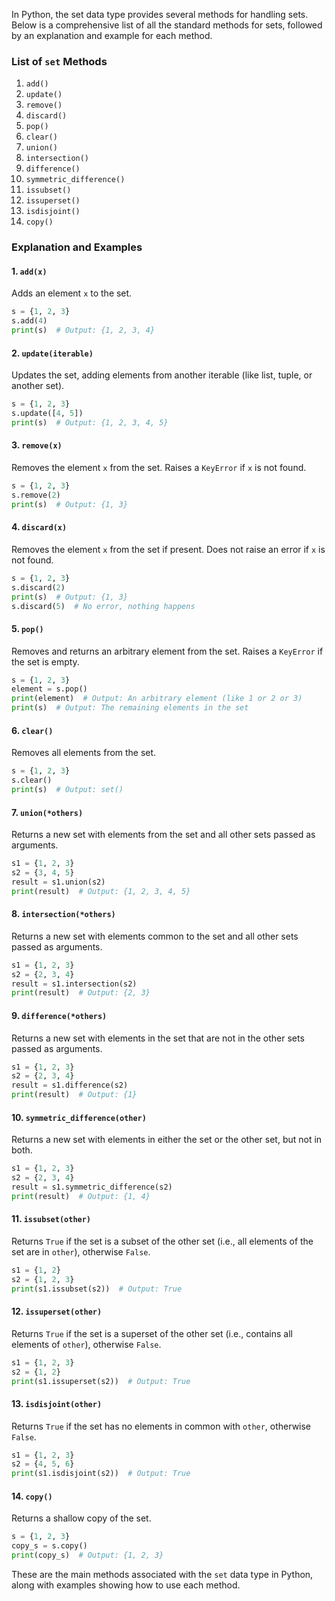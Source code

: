 In Python, the set data type provides several methods for handling sets. Below is a comprehensive list of all the standard methods for sets, followed by an explanation and example for each method.

### List of `set` Methods
1. `add()`
2. `update()`
3. `remove()`
4. `discard()`
5. `pop()`
6. `clear()`
7. `union()`
8. `intersection()`
9. `difference()`
10. `symmetric_difference()`
11. `issubset()`
12. `issuperset()`
13. `isdisjoint()`
14. `copy()`

### Explanation and Examples

#### 1. `add(x)`
Adds an element `x` to the set.

```python
s = {1, 2, 3}
s.add(4)
print(s)  # Output: {1, 2, 3, 4}
```

#### 2. `update(iterable)`
Updates the set, adding elements from another iterable (like list, tuple, or another set).

```python
s = {1, 2, 3}
s.update([4, 5])
print(s)  # Output: {1, 2, 3, 4, 5}
```

#### 3. `remove(x)`
Removes the element `x` from the set. Raises a `KeyError` if `x` is not found.

```python
s = {1, 2, 3}
s.remove(2)
print(s)  # Output: {1, 3}
```

#### 4. `discard(x)`
Removes the element `x` from the set if present. Does not raise an error if `x` is not found.

```python
s = {1, 2, 3}
s.discard(2)
print(s)  # Output: {1, 3}
s.discard(5)  # No error, nothing happens
```

#### 5. `pop()`
Removes and returns an arbitrary element from the set. Raises a `KeyError` if the set is empty.

```python
s = {1, 2, 3}
element = s.pop()
print(element)  # Output: An arbitrary element (like 1 or 2 or 3)
print(s)  # Output: The remaining elements in the set
```

#### 6. `clear()`
Removes all elements from the set.

```python
s = {1, 2, 3}
s.clear()
print(s)  # Output: set()
```

#### 7. `union(*others)`
Returns a new set with elements from the set and all other sets passed as arguments.

```python
s1 = {1, 2, 3}
s2 = {3, 4, 5}
result = s1.union(s2)
print(result)  # Output: {1, 2, 3, 4, 5}
```

#### 8. `intersection(*others)`
Returns a new set with elements common to the set and all other sets passed as arguments.

```python
s1 = {1, 2, 3}
s2 = {2, 3, 4}
result = s1.intersection(s2)
print(result)  # Output: {2, 3}
```

#### 9. `difference(*others)`
Returns a new set with elements in the set that are not in the other sets passed as arguments.

```python
s1 = {1, 2, 3}
s2 = {2, 3, 4}
result = s1.difference(s2)
print(result)  # Output: {1}
```

#### 10. `symmetric_difference(other)`
Returns a new set with elements in either the set or the other set, but not in both.

```python
s1 = {1, 2, 3}
s2 = {2, 3, 4}
result = s1.symmetric_difference(s2)
print(result)  # Output: {1, 4}
```

#### 11. `issubset(other)`
Returns `True` if the set is a subset of the other set (i.e., all elements of the set are in `other`), otherwise `False`.

```python
s1 = {1, 2}
s2 = {1, 2, 3}
print(s1.issubset(s2))  # Output: True
```

#### 12. `issuperset(other)`
Returns `True` if the set is a superset of the other set (i.e., contains all elements of `other`), otherwise `False`.

```python
s1 = {1, 2, 3}
s2 = {1, 2}
print(s1.issuperset(s2))  # Output: True
```

#### 13. `isdisjoint(other)`
Returns `True` if the set has no elements in common with `other`, otherwise `False`.

```python
s1 = {1, 2, 3}
s2 = {4, 5, 6}
print(s1.isdisjoint(s2))  # Output: True
```

#### 14. `copy()`
Returns a shallow copy of the set.

```python
s = {1, 2, 3}
copy_s = s.copy()
print(copy_s)  # Output: {1, 2, 3}
```

These are the main methods associated with the `set` data type in Python, along with examples showing how to use each method.